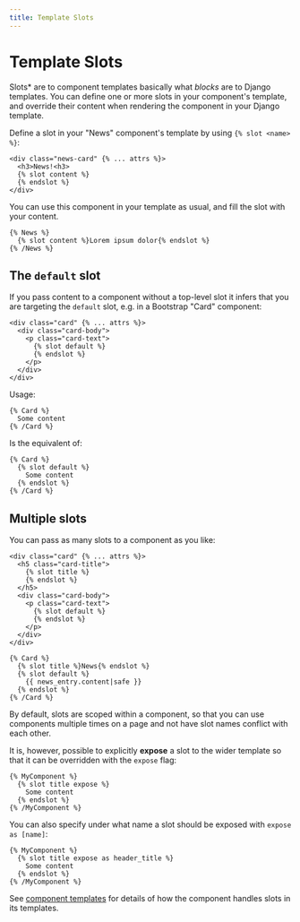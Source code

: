 ```yaml
---
title: Template Slots
---
```



# Template Slots

Slots* are to component templates basically what *blocks* are to Django templates. You can define  one or more slots in your component's template, and override their content when rendering the component in your Django template.

Define a slot in your "News" component's template by using `{% slot <name> %}`:

```django
<div class="news-card" {% ... attrs %}>
  <h3>News!<h3>
  {% slot content %}
  {% endslot %}
</div>
```

You can use this component in your template as usual, and fill the slot with your content.

``` django
{% News %}
  {% slot content %}Lorem ipsum dolor{% endslot %}
{% /News %}
```


## The `default` slot

If you pass content to a component without a top-level slot it infers that you are targeting the `default` slot, e.g. in a Bootstrap "Card" component:

```django
<div class="card" {% ... attrs %}>
  <div class="card-body">
    <p class="card-text">
      {% slot default %}
      {% endslot %}
    </p>
  </div>
</div>
```
Usage:
``` django
{% Card %}
  Some content
{% /Card %}
```

Is the equivalent of:

``` django
{% Card %}
  {% slot default %}
    Some content
  {% endslot %}
{% /Card %}
```

## Multiple slots

You can pass as many slots to a component as you like:

``` django
<div class="card" {% ... attrs %}>
  <h5 class="card-title">
    {% slot title %}
    {% endslot %}
  </h5>
  <div class="card-body">
    <p class="card-text">
      {% slot default %}
      {% endslot %}
    </p>
  </div>
</div>
```

```django
{% Card %}
  {% slot title %}News{% endslot %}
  {% slot default %}
    {{ news_entry.content|safe }}
  {% endslot %}
{% /Card %}
```

By default, slots are scoped within a component, so that you can use components multiple times on a page and not have slot names conflict with each other.

It is, however, possible to explicitly **expose** a slot to the wider template so that it can be overridden with the `expose` flag:

``` django
{% MyComponent %}
  {% slot title expose %}
    Some content
  {% endslot %}
{% /MyComponent %}
```

You can also specify under what name a slot should be exposed with `expose as [name]`:

``` django
{% MyComponent %}
  {% slot title expose as header_title %}
    Some content
  {% endslot %}
{% /MyComponent %}
```

See [component templates](components.md#templates) for details of how the component handles slots in its templates.
